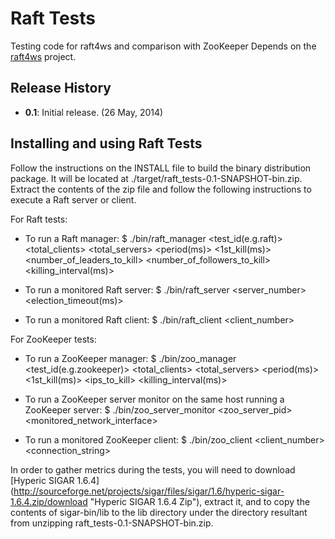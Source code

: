 Raft Tests
==========

Testing code for raft4ws and comparison with ZooKeeper
Depends on the [raft4ws](https://github.com/filipecampos/raft4ws "Raft4WS") project.

## Release History

* **0.1**: Initial release. (26 May, 2014)

## Installing and using Raft Tests 

Follow the instructions on the INSTALL file to build the binary distribution package.
It will be located at ./target/raft_tests-0.1-SNAPSHOT-bin.zip.
Extract the contents of the zip file and follow the following instructions to execute a Raft server or client.


For Raft tests:
- To run a Raft manager:
 $ ./bin/raft_manager <test_id(e.g.raft)> <total_clients> <total_servers> <iterations> <period(ms)> <1st_kill(ms)> <number_of_leaders_to_kill> <number_of_followers_to_kill> <killing_interval(ms)>

- To run a monitored Raft server:
 $ ./bin/raft_server <server_number> <election_timeout(ms)>

- To run a monitored Raft client:
 $ ./bin/raft_client <client_number> <iterations> <period>
 
 
 For ZooKeeper tests:
- To run a ZooKeeper manager:
 $ ./bin/zoo_manager <test_id(e.g.zookeeper)> <total_clients> <total_servers> <iterations> <period(ms)> <1st_kill(ms)> <ips_to_kill> <killing_interval(ms)>

- To run a ZooKeeper server monitor on the same host running a ZooKeeper server:
 $ ./bin/zoo_server_monitor <zoo_server_pid> <monitored_network_interface>

- To run a monitored ZooKeeper client:
 $ ./bin/zoo_client <client_number> <connection_string> <iterations> <period>
 
 
In order to gather metrics during the tests, you will need to download [Hyperic SIGAR 1.6.4]
(http://sourceforge.net/projects/sigar/files/sigar/1.6/hyperic-sigar-1.6.4.zip/download "Hyperic SIGAR 1.6.4 Zip"), extract it, 
and to copy the contents of sigar-bin/lib to the lib directory under 
the directory resultant from unzipping raft_tests-0.1-SNAPSHOT-bin.zip.  
